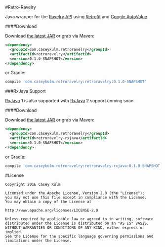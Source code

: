 #Retro-Ravelry

Java wrapper for the [Ravelry API][1] using [Retrofit][2] and [Google AutoValue][3].

####Download

Download [the latest JAR][4] or grab via Maven:
```xml
<dependency>
  <groupId>com.caseykulm.retroravelry</groupId>
  <artifactId>retroravelry</artifactId>
  <version>0.1.0-SNAPSHOT</version>
</dependency>
```
or Gradle:
```groovy
compile 'com.caseykulm.retroravelry:retroravelry:0.1.0-SNAPSHOT'
```

###RxJava Support

[RxJava][5] 1 is also supported with [RxJava][5] 2 support coming soon.

####Download

Download [the latest JAR][4] or grab via Maven:
```xml
<dependency>
  <groupId>com.caseykulm.retroravelry</groupId>
  <artifactId>retroravelry-rxjava</artifactId>
  <version>0.1.0-SNAPSHOT</version>
</dependency>
```
or Gradle:
```groovy
compile 'com.caseykulm.retroravelry:retroravelry-rxjava:0.1.0-SNAPSHOT'
```

#License

    Copyright 2016 Casey Kulm
    
    Licensed under the Apache License, Version 2.0 (the "License");
    you may not use this file except in compliance with the License.
    You may obtain a copy of the License at

    http://www.apache.org/licenses/LICENSE-2.0

    Unless required by applicable law or agreed to in writing, software
    distributed under the License is distributed on an "AS IS" BASIS,
    WITHOUT WARRANTIES OR CONDITIONS OF ANY KIND, either express or implied.
    See the License for the specific language governing permissions and
    limitations under the License.

[1]: http://www.ravelry.com/groups/ravelry-api
[2]: https://github.com/square/retrofit
[3]: https://github.com/google/auto/tree/master/value
[4]: https://search.maven.org/remote_content?g=com.caseykulm.retroravelry&a=retroravelry&v=LATEST
[5]: https://github.com/ReactiveX/RxJava





